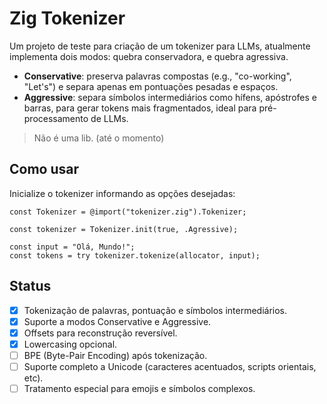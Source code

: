 # Zig Tokenizer

Um projeto de teste para criação de um tokenizer para LLMs, atualmente implementa dois modos: quebra conservadora, e quebra agressiva.

- **Conservative**: preserva palavras compostas (e.g., "co-working", "Let's") e separa apenas em pontuações pesadas e espaços.
- **Aggressive**: separa símbolos intermediários como hífens, apóstrofes e barras, para gerar tokens mais fragmentados, ideal para pré-processamento de LLMs.

> Não é uma lib. (até o momento)

## Como usar

Inicialize o tokenizer informando as opções desejadas:

```zig
const Tokenizer = @import("tokenizer.zig").Tokenizer;

const tokenizer = Tokenizer.init(true, .Agressive);

const input = "Olá, Mundo!";
const tokens = try tokenizer.tokenize(allocator, input);
```

## Status

- [x] Tokenização de palavras, pontuação e símbolos intermediários.
- [x] Suporte a modos Conservative e Aggressive.
- [x] Offsets para reconstrução reversível.
- [x] Lowercasing opcional.
- [ ] BPE (Byte-Pair Encoding) após tokenização.
- [ ] Suporte completo a Unicode (caracteres acentuados, scripts orientais, etc).
- [ ] Tratamento especial para emojis e símbolos complexos.
